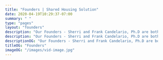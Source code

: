 ```yaml
---
title: "Founders | Shared Housing Solution"
date: 2020-04-19T10:29:37-07:00
summary: " "
type: "pages"
layout: "founders"
description: "Our Founders - Sherri and Frank Candelario, Ph.D are both the best real estate experts who have helped over 300 people get homes and also helped the homeless across the US"
description: "Our Founders - Sherri and Frank Candelario, Ph.D are both the best real estate experts who have helped over 300 people get homes and also helped the homeless across the US"
descriptionOG: "Our Founders - Sherri and Frank Candelario, Ph.D are both the best real estate experts who have helped over 300 people get homes and also helped the homeless across the US"
titleOG: "Founders"
imageOG: "/images/vid-image.jpg"
---
```


